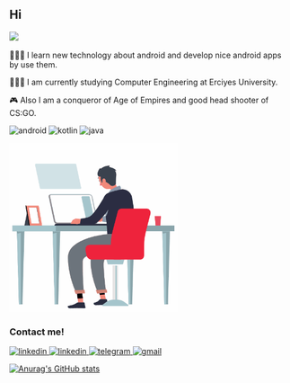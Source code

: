 
## Hi

![](https://komarev.com/ghpvc/?username=farukcuha&color=blue)

👨🏻‍💻 I learn new technology about android and develop nice android apps by use them.

👨🏻‍🎓 I am currently studying Computer Engineering at Erciyes University.

🎮 Also I am a conqueror of Age of Empires and good head shooter of CS:GO.

<img src="https://img.shields.io/badge/Android-3DDC84?style=for-the-badge&logo=android&logoColor=white" alt="android"> <img src="https://img.shields.io/badge/Kotlin-0095D5?&style=for-the-badge&logo=kotlin&logoColor=white" alt="kotlin">
<img src="https://img.shields.io/badge/Java-ED8B00?style=for-the-badge&logo=java&logoColor=white" alt="java">

<img src="working_anim.gif" width="300px" alt="gif"> 

### Contact me!
<a href="https://www.linkedin.com/in/ahmet-faruk-%C3%A7uha-5a8209116/">
    <img src="https://img.shields.io/badge/LinkedIn-0077B5?style=for-the-badge&logo=linkedin&logoColor=white" alt="linkedin"> 
</a>

<a href="https://twitter.com/faruk__cuha">
    <img src="https://img.shields.io/badge/Twitter-1DA1F2?style=for-the-badge&logo=twitter&logoColor=white" alt="linkedin"> 
</a>

<a href="https://t.me/farukcuha">
    <img src="https://img.shields.io/badge/Telegram-2CA5E0?style=for-the-badge&logo=telegram&logoColor=white" alt="telegram">
</a>

<a href="mailto:ahmetfarukucuha@gmail.com">
    <img src="https://img.shields.io/badge/Gmail-D14836?style=for-the-badge&logo=gmail&logoColor=white" alt="gmail">
</a>

[![Anurag's GitHub stats](https://github-readme-stats.vercel.app/api?username=farukcuha&show_icons=true&theme=dark)](https://github.com/farukcuha/README.md)





